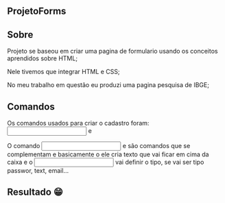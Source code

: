 ## ProjetoForms

## Sobre
Projeto se baseou em criar uma pagina de formulario usando os conceitos aprendidos sobre HTML;

Nele tivemos que integrar HTML e CSS;

No meu trabalho em questão eu produzi uma pagina pesquisa de IBGE;

## Comandos

Os comandos usados para criar o cadastro foram: _<input>_ e _<label>_

O comando _<input>_ e _<label>_ são comandos que se complementam e basicamente o _<label>_ ele cria texto que vai ficar em cima da caixa e o _<input>_ vai definir o tipo, se vai ser tipo passwor, text, email...

## Resultado 😁


